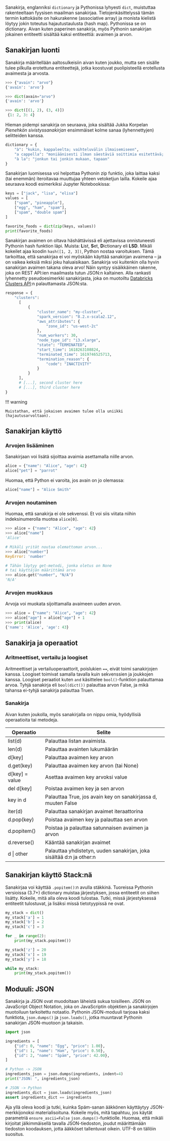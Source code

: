 Sanakirja, englanniksi `dictionary` ja Pythonissa lyhyesti `dict`, muistuttaa rakenteeltaan fyysisen maailman sanakirjaa. Tietojenkäsittelyssä tämän termin kattokäsite on hakurakenne (associative array) ja monista kielistä löytyy jokin toteutus hajautustaulusta (hash map). Pythonissa se on dictionary. Aivan kuten paperinen sanakirja, myös Pythonin sanakirjan jokainen entiteetti sisältää kaksi entiteettiä: avaimen ja arvon.

## Sanakirjan luonti

Sanakirja määritellään aaltosulkeisiin aivan kuten joukko, mutta sen sisälle tulee pilkulla erotettuna entiteettejä, jotka koostuvat puolipisteellä erotellusta avaimesta ja arvosta.

```python
>>> {"avain": "arvo"}
{'avain': 'arvo'}

>>> dict(avain="arvo")
{'avain': 'arvo'}

>>> dict([(1, 2), (3, 4)])
 {1: 2, 3: 4}
```

Hieman pidempi sanakirja on seuraava, joka sisältää Jukka Korpelan _Pienehkön sivistyssanakirjan_ ensimmäiset kolme sanaa (lyhennettyjen) selitteiden kanssa.

```python
dictionary = {
    "à": "kukin, kappaleelta; vaihteluvälin ilmaisemiseen",
    "a cappella": "moniäänisesti ilman säestäviä soittimia esitettävä; näin esitetty laulu tms.",
    "à la": "jonkun tai jonkin mukaan, tapaan"
}
```

Sanakirjan luomisessa voi helpottaa Pythonin zip funktio, joka laittaa kaksi (tai enemmän) iteroitavaa muuttujaa yhteen vetoketjun lailla. Kokeile ajaa seuraava koodi esimerkiksi Jupyter Notebookissa:

```python
keys = ["jack", "lisa", "elisa"]
values = [
    ["spam", "pineapple"],
    ["egg", "ham", "spam"],
    ["spam", "double spam"]
]

favorite_foods = dict(zip(keys, values))
print(favorite_foods)
```

Sanakirjan avaimen on oltava häshättävissä eli ajettavissa onnistuneesti Pythonin hash funktion läpi. Muista: **L**ist, **S**et, **D**ictionary eli **LSD**. Mikäli kokeilet ajaa koodin `hash([1, 2, 3])`, Python nostaa varoituksen. Tämä tarkoittaa, että sanakirjaa ei voi myöskään käyttää sanakirjan avaimena – ja on vaikea keksiä miksi joku haluaisikaan. Sanakirja voi kuitenkin olla hyvin sanakirjan avaimen takana oleva arvo! Näin syntyy sisäikkäinen rakenne, joka on REST API:ien maailmasta tutun JSON:n kaltainen. Alla rankasti lyhennetty pseudoesimerkki sanakirjasta, joka on muotoiltu [Databricks Clusters API](https://docs.databricks.com/api/workspace/clusters/list):n palauttamasta JSON:sta.

```python
response = {
    "clusters":
      [
          {
              "cluster_name": "my-cluster",
              "spark_version": "8.2.x-scala2.12",
              "aws_attributes": {
                  "zone_id": "us-west-2c"
              },
              "num_workers": 30,
              "node_type_id": "i3.xlarge",
              "state": "TERMINATED",
              "start_time": 1618263108824,
              "terminated_time": 1619746525713,
              "termination_reason": {
                  "code": "INACTIVITY"
              }
          }
      ],
      # [...], second cluster here
      # [...], third cluster here
}
```

!!! warning

    Muistathan, että jokaisen avaimen tulee olla uniikki (hajautusarvoltaan).

## Sanakirjan käyttö

### Arvojen lisääminen

Sanakirjaan voi lisätä sijoittaa avaimia asettamalla niille arvon.

```python
alice = {"name": "Alice", "age": 42}
alice["pet"] = "parrot"
```

Huomaa, että Python ei varoita, jos avain on jo olemassa:

```python
alice["name"] = "Alice Smith"
```

### Arvojen noutaminen

Huomaa, että sanakirja ei ole sekvenssi. Et voi siis viitata niihin indeksinumerolla muotoa `alice[0]`.

```python
>>> alice = {"name": "Alice", "age": 42}
>>> alice["name"]
'Alice'

# Mikäli yrität noutaa olemattoman arvon...
>>> alice["number"]
KeyError: 'number'

# Tähän löytyy get-metodi, jonka oletus on None
# tai käyttäjän määrittämä arvo
>>> alice.get("number", "N/A")
'N/A'
```

### Arvojen muokkaus

Arvoja voi muokata sijoittamalla avaimeen uuden arvon.

```python
>>> alice = {"name": "Alice", "age": 42}
>>> alice["age"] = alice["age"] + 1
>>> print(alice)
{'name': 'Alice', 'age': 43}
```

## Sanakirja ja operaatiot

### Aritmeettiset, vertailu ja loogiset

Aritmeettiset ja vertailuoperaattorit, poislukien `==`, eivät toimi sanakirjojen kanssa. Loogiset toimivat samalla tavalla kuin sekvenssien ja joukkojen kanssa. Loogiset peraatiot kuten `and` käsittelee `bool()`-funktion palauttamaa arvoa. Tyhjä sanakirja eli `bool(dict())` palauttaa arvon False, ja mikä tahansa ei-tyhjä sanakirja palauttaa Truen.

### Sanakirja

Aivan kuten joukolla, myös sanakirjalla on nippu omia, hyödyllisiä operaatioita tai metodeja.

| Operaatio      | Selite                                                               |
| -------------- | -------------------------------------------------------------------- |
| list(d)        | Palauttaa listan avaimista.                                          |
| len(d)         | Palauttaa avainten lukumäärän                                        |
| d[key]         | Palauttaa avaimen key arvon                                          |
| d.get(key)     | Palauttaa avaimen key arvon (tai None)                               |
| d[key] = value | Asettaa avaimen key arvoksi value                                    |
| del d[key]     | Poistaa avaimen key ja sen arvon                                     |
| key in d       | Palauttaa True, jos avain key on sanakirjassa d, muuten False        |
| iter(d)        | Palauttaa sanakirjan avaimet iteraattorina                           |
| d.pop(key)     | Poistaa avaimen key ja palauttaa sen arvon                           |
| d.popitem()    | Poistaa ja palauttaa satunnaisen avaimen ja arvon                    |
| d.reverse()    | Kääntää sanakirjan avaimet                                           |
| d &#124; other | Palauttaa yhdistetyn, uuden sanakirjan, joka sisältää d:n ja other:n |

## Sanakirjan käyttö Stack:nä

Sanakirjaa voi käyttää `.popitem()`:n avulla stäkkinä. Tuoreissa Pythonin versioissa (3.7+) dictionary muistaa järjestyksen, jossa entiteetit on siihen lisätty. Kokeile, mitä alla oleva koodi tulostaa. Tutki, missä järjestyksessä entiteetit tulostuvat, ja lisäksi missä tietotyypissä ne ovat.

```python
my_stack = dict()
my_stack['a'] = 1
my_stack['b'] = 2
my_stack['c'] = 3

for _ in range(2):
    print(my_stack.popitem())

my_stack['z'] = 20
my_stack['x'] = 19
my_stack['y'] = 18

while my_stack:
    print(my_stack.popitem())
```

## Moduuli: JSON

Sanakirja ja JSON ovat muodoltaan läheistä sukua toisilleen. JSON on JavaScript Object Notation, joka on JavaScriptin objektien ja sanakirjojen muotoiluun tarkoitettu notaatio. Pythonin JSON-moduuli tarjoaa kaksi funktiota, `json.dumps()` ja `json.loads()`, jotka muuntavat Pythonin sanakirjan JSON-muotoon ja takaisin.

```python
import json

ingredients = [
    {"id": 0, "name": "Egg", "price": 1.00},
    {"id": 1, "name": "Ham", "price": 0.50},
    {"id": 2, "name": "Späm", "price": 42.00},
]

# Python -> JSON
ingredients_json = json.dumps(ingredients, indent=4)
print("JSON: ", ingredients_json)

# JSON -> Python
ingredients_dict = json.loads(ingredients_json)
assert ingredients_dict == ingredients
```

Aja yllä oleva koodi ja tutki, kuinka Späm-sanan ääkkönen käyttäytyy JSON-merkkijonoksi materialisoituna. Kokeile myös, mitä tapahtuu, jos käytät parametriä `ensure_ascii=False` `json.dumps()`-funktiolle. Huomaa, että mikäli kirjoitat jälkimmäisellä tavalla JSON-tiedoston, joudut määrittämään tiedoston koodauksen, jotta ääkköset tallentuvat oikein. UTF-8 on tällöin suositus.
